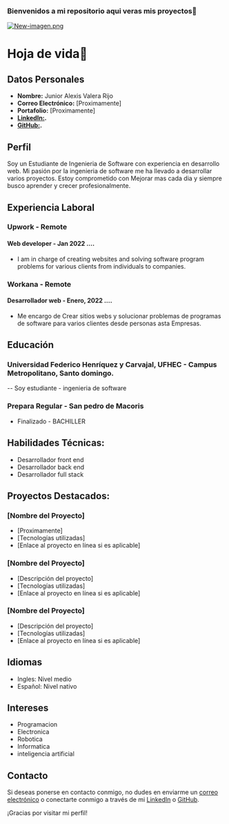 ### Bienvenidos a mi repositorio aqui veras mis proyectos👋

[![New-imagen.png](https://i.postimg.cc/GmvhMD7d/New-imagen.png)](https://postimg.cc/tsCjJsGM)

# Hoja de vida🧐

## Datos Personales
- **Nombre:** Junior Alexis Valera Rijo
- **Correo Electrónico:** [Proximamente]
- **Portafolio:** [Proximamente]
- **[LinkedIn:](https://www.linkedin.com/in/junior1995/).** 
- **[GitHub:](https://github.com/Junior11995).** 

## Perfil
Soy un Estudiante de Ingenieria de Software con experiencia en desarrollo web. Mi pasión por la ingenieria de software me ha llevado a desarrollar varios proyectos. Estoy comprometido con Mejorar mas cada dia y siempre busco aprender y crecer profesionalmente.

## Experiencia Laboral
### Upwork - Remote
#### Web developer - Jan 2022 ....
- I am in charge of creating websites and solving software program problems for various clients from individuals to companies.

### Workana - Remote
#### Desarrollador web - Enero, 2022 ....
- Me encargo de Crear sitios webs y solucionar problemas de programas de software para varios clientes desde personas asta Empresas.

## Educación
### Universidad Federico Henríquez y Carvajal, UFHEC - Campus Metropolitano, Santo domingo.
-- Soy estudiante - ingenieria de software

### Prepara Regular - San pedro de Macoris
- Finalizado - BACHILLER

## Habilidades Técnicas:
- Desarrollador front end
- Desarrollador back end
- Desarrollador full stack

## Proyectos Destacados:
### [Nombre del Proyecto]
- [Proximamente]
- [Tecnologías utilizadas]
- [Enlace al proyecto en línea si es aplicable]

### [Nombre del Proyecto]
- [Descripción del proyecto]
- [Tecnologías utilizadas]
- [Enlace al proyecto en línea si es aplicable]

### [Nombre del Proyecto]
- [Descripción del proyecto]
- [Tecnologías utilizadas]
- [Enlace al proyecto en línea si es aplicable]

## Idiomas
- Ingles: Nivel medio
- Español: Nivel nativo

## Intereses
- Programacion
- Electronica
- Robotica
- Informatica
- inteligencia artificial

## Contacto
Si deseas ponerse en contacto conmigo, no dudes en enviarme un [correo electrónico](ads.suscribirse@gmail.com) o conectarte conmigo a través de mi [LinkedIn](https://www.linkedin.com/in/junior1995/) o [GitHub](https://github.com/Junior11995/).

¡Gracias por visitar mi perfil!

<!--
**Junior11995/Junior11995** is a ✨ _special_ ✨ repository because its `README.md` (this file) appears on your GitHub profile.

Here are some ideas to get you started:

- 🔭 I’m currently working on ...
- 🌱 I’m currently learning ...
- 👯 I’m looking to collaborate on ...
- 🤔 I’m looking for help with ...
- 💬 Ask me about ...
- 📫 How to reach me: ...
- 😄 Pronouns: ...
- ⚡ Fun fact: ...
-->
